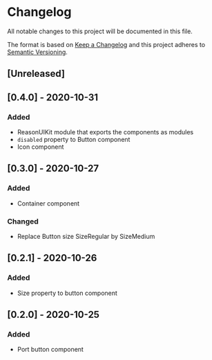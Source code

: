 # Changelog

All notable changes to this project will be documented in this file.

The format is based on [Keep a Changelog](http://keepachangelog.com/en/1.0.0/)
and this project adheres to [Semantic Versioning](http://semver.org/spec/v2.0.0.html).

## [Unreleased]

## [0.4.0] - 2020-10-31
### Added
- ReasonUIKit module that exports the components as modules
- `disabled` property to Button component
- Icon component

## [0.3.0] - 2020-10-27
### Added
- Container component
### Changed
- Replace Button size SizeRegular by SizeMedium

## [0.2.1] - 2020-10-26
### Added
- Size property to button component

## [0.2.0] - 2020-10-25
### Added
- Port button component